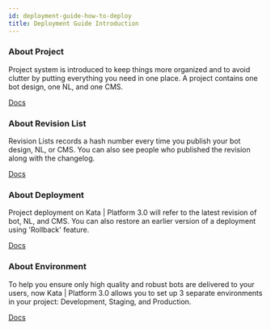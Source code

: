 ```yaml
---
id: deployment-guide-how-to-deploy
title: Deployment Guide Introduction
---
```


### **About Project**

Project system is introduced to keep things more organized and to avoid clutter by putting everything you need in one place. A project contains one bot design, one NL, and one CMS.

[Docs](http://related-docs/)

### **About Revision List**

Revision Lists records a hash number every time you publish your bot design, NL, or CMS. You can also see people who published the revision along with the changelog.

[Docs](http://related-docs/)

### **About Deployment**

Project deployment on Kata | Platform 3.0 will refer to the latest revision of bot, NL, and CMS. You can also restore an earlier version of a deployment using 'Rollback' feature.

[Docs](http://related-docs/)

### **About Environment**

To help you ensure only high quality and robust bots are delivered to your users, now Kata | Platform 3.0 allows you to set up 3 separate environments in your project: Development, Staging, and Production.

[Docs](http://related-docs/)
